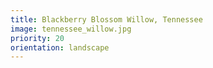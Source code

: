 ```yaml
---
title: Blackberry Blossom Willow, Tennessee
image: tennessee_willow.jpg
priority: 20
orientation: landscape
---
```

